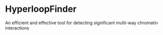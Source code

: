 # HyperloopFinder
An efficient and effective tool for detecting significant multi-way chromatin interactions
